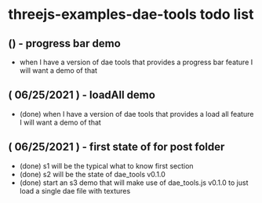 # threejs-examples-dae-tools todo list

## () - progress bar demo
* when I have a version of dae tools that provides a progress bar feature I will want a demo of that

## ( 06/25/2021 ) - loadAll demo
* (done) when I have a version of dae tools that provides a load all feature I will want a demo of that

## ( 06/25/2021 ) - first state of for post folder
* (done) s1 will be the typical what to know first section
* (done) s2 will be the state of dae_tools v0.1.0
* (done) start an s3 demo that will make use of dae_tools.js v0.1.0 to just load a single dae file with textures
